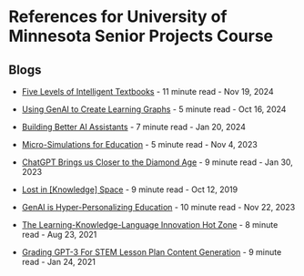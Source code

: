 # References for University of Minnesota Senior Projects Course

## Blogs

* [Five Levels of Intelligent Textbooks](https://dmccreary.medium.com/five-levels-of-intelligent-textbooks-b81a4c1525a0) - 11 minute read - Nov 19, 2024

* [Using GenAI to Create Learning Graphs](https://dmccreary.medium.com/using-genai-to-create-learning-graphs-fbfe8bcf1eb1) - 5 minute read - Oct 16, 2024

* [Building Better AI Assistants](https://dmccreary.medium.com/building-better-ai-assistants-9fcfe6c6f769) - 7 minute read - Jan 20, 2024

* [Micro-Simulations for Education](https://dmccreary.medium.com/micro-simulations-for-education-6989eae8d85d) - 5 minute read - Nov 4, 2023

* [ChatGPT Brings us Closer to the Diamond Age](https://dmccreary.medium.com/chatgpt-brings-us-closer-to-the-diamond-age-b1469bee4949) - 9 minute read - Jan 30, 2023

* [Lost in [Knowledge] Space](https://dmccreary.medium.com/lost-in-knowledge-space-14be123ea083) - 9 minute read - Oct 12, 2019

* [GenAI is Hyper-Personalizing Education](https://medium.com/the-modern-scientist/genai-is-hyper-personalizing-education-e28019027944) - 10 minute read - Nov 22, 2023

* [The Learning-Knowledge-Language Innovation Hot Zone](https://dmccreary.medium.com/the-learning-knowledge-language-innovation-hot-zone-1a7d2b471889) - 8 minute read - Aug 23, 2021

* [Grading GPT-3 For STEM Lesson Plan Content Generation](https://towardsdatascience.com/grading-gpt-3-for-stem-lesson-plan-content-generation-c8d9d1f59806) - 9 minute read - Jan 24, 2021